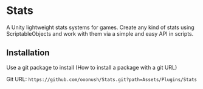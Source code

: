 # Stats

A Unity lightweight stats systems for games. Create any kind of stats using ScriptableObjects and work with them via a simple and easy API in scripts.

## Installation

Use a git package to install (How to install a package with a git URL)

Git URL: `https://github.com/ooonush/Stats.git?path=Assets/Plugins/Stats`
